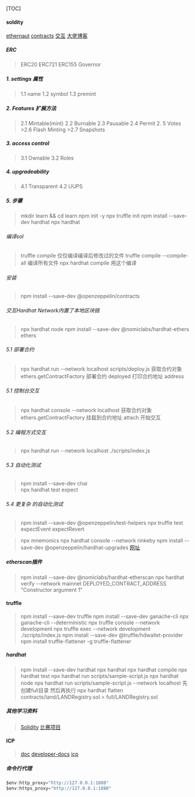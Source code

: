 [TOC]

#### soldity
[ethernaut](https://ethernaut.openzeppelin.com/)
[contracts](https://docs.openzeppelin.com/contracts/4.x/)
[交互](https://docs.openzeppelin.com/contracts/4.x/wizard)
[大佬博客](https://www.pefish.me/)
##### ERC
>ERC20
>ERC721
>ERC155
>Governor


##### 1. settings 属性
>1.1 name
>1.2 symbol
>1.3 premint

##### 2. Features 扩展方法
>2.1 Mintable(mint)
>2.2 Burnable
>2.3 Pausable
>2.4 Permit
>2. 5 Votes
    >2.6 Flash Minting
    >2.7 Snapshots

##### 3. access control
>3.1  Ownable
>3.2  Roles

##### 4. upgradeability
>4.1 Transparent
>4.2  UUPS


##### 5. 步骤
>mkdir learn && cd learn
>npm init -y
>npx truffle init
>npm install --save-dev hardhat
>npx hardhat

###### 编译sol
>truffle compile 仅仅编译编译后修改过的文件
>truffle compile --compile-all 编译所有文件
>npx hardhat compile 用这个编译

###### 安装
>npm install --save-dev @openzeppelin/contracts

###### 交互Hardhat Network内置了本地区块链
>npx hardhat node
>npm install --save-dev @nomiclabs/hardhat-ethers ethers




###### 5.1 部署合约
>npx hardhat run --network localhost scripts/deploy.js
>获取合约对象 ethers.getContractFactory
>部署合约 deployed
>打印合约地址 address

###### 5.1 控制台交互
>npx hardhat console --network localhost
>获取合约对象 ethers.getContractFactory
>挂载到合约地址 attach
>开始交互

###### 5.2 编程方式交互
>npx hardhat run --network localhost ./scripts/index.js


###### 5.3 自动化测试
>npm install --save-dev chai  
>npx hardhat test
>expect

###### 5.4 更复杂 的自动化测试
>npm install --save-dev @openzeppelin/test-helpers
>npx truffle test
> expectEvent
> expectRevert

>npx mnemonics
>npx hardhat console --network rinkeby
>npm install --save-dev @openzeppelin/hardhat-upgrades
>[网址](https://docs.openzeppelin.com/learn/preparing-for-mainnet)


#####  etherscan插件
>npm install --save-dev @nomiclabs/hardhat-etherscan
>npx hardhat verify --network mainnet DEPLOYED_CONTRACT_ADDRESS "Constructor argument 1"


#### truffle
>npm install --save-dev truffle
>npm install --save-dev ganache-cli
>npx ganache-cli --deterministic
>npx truffle console --network development
>npx truffle exec --network development ./scripts/index.js
>npm install --save-dev @truffle/hdwallet-provider
>npm install truffle-flattener -g
>truffle-flattener <solidity-files>


##### hardhat
>npm install --save-dev hardhat
>npx hardhat
>npx hardhat compile
>npx hardhat test
>npx hardhat run scripts/sample-script.js
>npx hardhat node
>npx hardhat run scripts/sample-script.js --network localhost
>先创建full目录 然后再执行
>npx hardhat flatten contracts/land/LANDRegistry.sol > full/LANDRegistry.sol




##### 其他学习资料
>[Solidity](https://www.youtube.com/watch?v=M576WGiDBdQ)
>[比赛项目](https://devpost.com/)



#### ICP
>[doc](https://internetcomputer.org/)
>[developer-docs](https://internetcomputer.org/docs/current/developer-docs/ic-overview)
>[icp](https://github.com/githubityu/ic)


##### 命令行代理
```ts
$env:http_proxy="http://127.0.0.1:1080"
$env:https_proxy="http://127.0.0.1:1080"
```